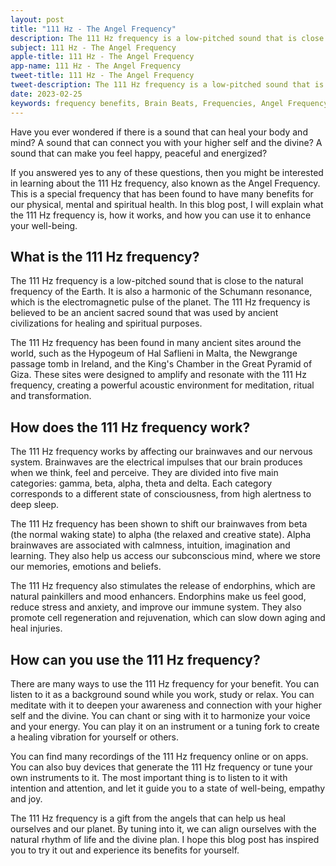 ```yaml
---
layout: post
title: "111 Hz - The Angel Frequency"
description: The 111 Hz frequency is a low-pitched sound that is close to the natural frequency of the Earth. It is also a harmonic of the Schumann resonance, which is the electromagnetic pulse of the planet. The 111 Hz frequency is believed to be an ancient sacred sound that was used by ancient civilizations for healing and spiritual purposes.
subject: 111 Hz - The Angel Frequency
apple-title: 111 Hz - The Angel Frequency
app-name: 111 Hz - The Angel Frequency
tweet-title: 111 Hz - The Angel Frequency
tweet-description: The 111 Hz frequency is a low-pitched sound that is close to the natural frequency of the Earth. It is also a harmonic of the Schumann resonance, which is the electromagnetic pulse of the planet. The 111 Hz frequency is believed to be an ancient sacred sound that was used by ancient civilizations for healing and spiritual purposes.
date: 2023-02-25
keywords: frequency benefits, Brain Beats, Frequencies, Angel Frequency, 111 hz, brainwave entrainment, sound therapy, 111 Hz frequency benefits
---
```


Have you ever wondered if there is a sound that can heal your body and mind? A sound that can connect you with your higher self and the divine? A sound that can make you feel happy, peaceful and energized?

If you answered yes to any of these questions, then you might be interested in learning about the 111 Hz frequency, also known as the Angel Frequency. This is a special frequency that has been found to have many benefits for our physical, mental and spiritual health. In this blog post, I will explain what the 111 Hz frequency is, how it works, and how you can use it to enhance your well-being.

## What is the 111 Hz frequency?

The 111 Hz frequency is a low-pitched sound that is close to the natural frequency of the Earth. It is also a harmonic of the Schumann resonance, which is the electromagnetic pulse of the planet. The 111 Hz frequency is believed to be an ancient sacred sound that was used by ancient civilizations for healing and spiritual purposes.

The 111 Hz frequency has been found in many ancient sites around the world, such as the Hypogeum of Hal Saflieni in Malta, the Newgrange passage tomb in Ireland, and the King's Chamber in the Great Pyramid of Giza. These sites were designed to amplify and resonate with the 111 Hz frequency, creating a powerful acoustic environment for meditation, ritual and transformation.

## How does the 111 Hz frequency work?

The 111 Hz frequency works by affecting our brainwaves and our nervous system. Brainwaves are the electrical impulses that our brain produces when we think, feel and perceive. They are divided into five main categories: gamma, beta, alpha, theta and delta. Each category corresponds to a different state of consciousness, from high alertness to deep sleep.

The 111 Hz frequency has been shown to shift our brainwaves from beta (the normal waking state) to alpha (the relaxed and creative state). Alpha brainwaves are associated with calmness, intuition, imagination and learning. They also help us access our subconscious mind, where we store our memories, emotions and beliefs.

The 111 Hz frequency also stimulates the release of endorphins, which are natural painkillers and mood enhancers. Endorphins make us feel good, reduce stress and anxiety, and improve our immune system. They also promote cell regeneration and rejuvenation, which can slow down aging and heal injuries.

## How can you use the 111 Hz frequency?

There are many ways to use the 111 Hz frequency for your benefit. You can listen to it as a background sound while you work, study or relax. You can meditate with it to deepen your awareness and connection with your higher self and the divine. You can chant or sing with it to harmonize your voice and your energy. You can play it on an instrument or a tuning fork to create a healing vibration for yourself or others.

You can find many recordings of the 111 Hz frequency online or on apps. You can also buy devices that generate the 111 Hz frequency or tune your own instruments to it. The most important thing is to listen to it with intention and attention, and let it guide you to a state of well-being, empathy and joy.

The 111 Hz frequency is a gift from the angels that can help us heal ourselves and our planet. By tuning into it, we can align ourselves with the natural rhythm of life and the divine plan. I hope this blog post has inspired you to try it out and experience its benefits for yourself.